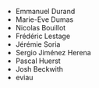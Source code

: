 * Emmanuel Durand
* Marie-Eve Dumas
* Nicolas Bouillot
* Frédéric Lestage
* Jérémie Soria
* Sergio Jiménez Herena
* Pascal Huerst
* Josh Beckwith
* eviau
